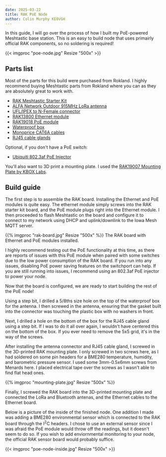 ```yaml
---
date: 2025-03-22
title: RAK PoE Node
author: Colin Murphy KE0VGH
---
```


In this guide, I will go over the process of how I built my PoE-powered
Meshtastic base station. This is an easy to build node that uses primairly
official RAK components, so no soldering is required!

{{< imgproc "poe-node.jpg" Resize "500x" >}}


## Parts list

Most of the parts for this build were purchased from Rokland. I highly recommend
buying Meshtastic parts from Rokland where you can as they are absolutely
great to work with.

* [RAK Meshtastic Starter Kit](https://store.rokland.com/collections/rakwireless-products/products/rak-wireless-wisblock-meshtastic-starter-kit)
* [ALFA Network Outdoor 915MHz LoRa antenna](https://store.rokland.com/collections/all-helium-antennnas/products/alfa-aoa-915-5acm-5-dbi-omni-outdoor-915mhz-802-11ah-mini-antenna-for-lora-halow-application)
* [UFL/IPEX to N-Female connector](https://store.rokland.com/collections/antenna-extension-cables-pigtails-connectors/products/uflipex-ipx-mini-pci-to-n-female-bulkhead-pigtail-cable-extension-rg178)
* [RAK13800 Ethernet module](https://store.rokland.com/collections/rakwireless-products/products/rak-wireless-wisblock-ethernet-module-rak13800-pid-100076)
* [RAK19018 PoE module](https://store.rokland.com/products/poe-module-silvertel-ag9905mt-for-rak13800-rak19018-pid-100095)
* [Waterproof box](https://www.amazon.com/dp/B0B2RH6Y9G)
* [Monoprice CAT6A cables](https://www.amazon.com/dp/B07957W1JQ)
* [RJ45 cable glands](https://www.amazon.com/dp/B08HSXGZ5R)

Optional, if you don't have a PoE switch:

* [Ubiquiti 802.3af PoE Injector](https://www.amazon.com/Injector-U-POE-af-802-3af-Supported-Ethernet/dp/B08F82QCMN)

You'll also want to 3D print a mounting plate. I used the
[RAK19007 Mounting Plate by KBOX Labs](https://www.printables.com/model/794950-rak19007-mounting-plate).

## Build guide

The first step is to assemble the RAK board. Installing the Ethernet and PoE
modules is quite easy. The ethernet module simply screws into the RAK
starter kit board, and the PoE module plugs right into the Ethernet module. I
then proceeded to flash Meshtastic on the board and configure it to connect
to my network using DHCP and uplink/downlink to the Iowa Mesh MQTT server.

{{% imgproc "rak-board.jpg" Resize "500x" %}}
The RAK board with Ethernet and PoE modules installed.

I highly recommend testing out the PoE functionality at this time, as
there are reports of issues with this PoE module when paired with some switches
due to the low power consumption of the RAK board. If you run into any issues,
disabling PoE power saving features on the switchport can help. If you are still
running into issues, I recommend using an 802.3af PoE injector to power your
node.

Now that the board is configured, we are ready to start building the rest of
the PoE node!

Using a step bit, I drilled a 5/8ths size hole on the top of the waterproof box
for the antenna. I then screwed in the antenna, ensuring that the gasket built
into the connector was touching the plastic box with no washers in front.

Next, I drilled a hole on the bottom of the box for the RJ45 cable gland using a
step bit. If I was to do it all over again, I wouldn't have centered this on
the bottom of the box. If you ever need to remove the 5x5 grid, 
it's in the way of the screws.

After installing the antenna connector and RJ45 cable gland, I screwed in the 
3D-printed RAK mounting plate. I only screwed in two screws here, as I had
soldered on some pin headers for a BME280 temperature, humidity, and barometric
pressure sensor. I used some 3mm-0.5x6mm screws from Menards here. I placed
electrical tape over the screws as I wasn't able to find flat head ones.

{{% imgproc "mounting-plate.jpg" Resize "500x" %}}

Finally, I screwed the RAK board into the 3D-printed mounting plate and
connected the LoRa and Bluetooth antenas, and the Ethernet cables to the
Ethernet board.

Below is a picture of the inside of the finished node. One addition I made was
adding a BME280 environmental sensor which is connected to the RAK board
through the I<sup>2</sup>C headers. I chose to use an external sensor since I
was afraid the PoE module would throw off the readings, but it doesn't seem to
do so. If you wish to add enviornmental monitoring to your node, the
official RAK sensor board would probably suffice.

{{< imgproc "poe-node-inside.jpg" Resize "500x" >}}
